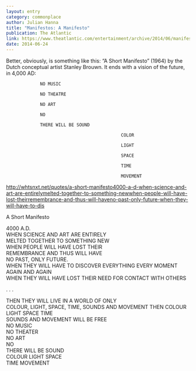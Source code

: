 ```yaml
---
layout: entry
category: commonplace
author: Julian Hanna
title: "Manifestos: A Manifesto"
publication: The Atlantic
link: https://www.theatlantic.com/entertainment/archive/2014/06/manifestos-a-manifesto-the-10-things-all-manifestos-need/372135/
date: 2014-06-24
---
```


Better, obviously, is something like this: “A Short Manifesto” (1964) by the Dutch conceptual artist Stanley Brouwn. It ends with a vision of the future, in 4,000 AD:

                 NO MUSIC

                 NO THEATRE

                 NO ART

                 NO

                 THERE WILL BE SOUND

                                                COLOR

                                                LIGHT           

                                                SPACE

                                                TIME

                                                MOVEMENT

http://whtsnxt.net/quotes/a-short-manifesto4000-a-d-when-science-and-art-are-entirelymelted-together-to-something-newwhen-people-will-have-lost-theirremembrance-and-thus-will-haveno-past-only-future-when-they-will-have-to-dis

A Short Manifesto

4000 A.D.
<br>WHEN SCIENCE AND ART ARE ENTIRELY
<br>MELTED TOGETHER TO SOMETHING NEW
<br>WHEN PEOPLE WILL HAVE LOST THEIR
<br>REMEMBRANCE AND THUS WILL HAVE
<br>NO PAST, ONLY FUTURE.
<br>WHEN THEY WILL HAVE TO DISCOVER EVERYTHING EVERY MOMENT AGAIN AND AGAIN
<br>WHEN THEY WILL HAVE LOST THEIR NEED FOR CONTACT WITH OTHERS 

. . .

THEN THEY WILL LIVE IN A WORLD OF ONLY
<br>COLOUR, LIGHT, SPACE, TIME, SOUNDS AND MOVEMENT THEN COLOUR LIGHT SPACE TIME
<br>SOUNDS AND MOVEMENT WILL BE FREE
<br>NO MUSIC
<br>NO THEATER
<br>NO ART
<br>NO
<br>THERE WILL BE SOUND
<br>COLOUR LIGHT SPACE
<br>TIME MOVEMENT